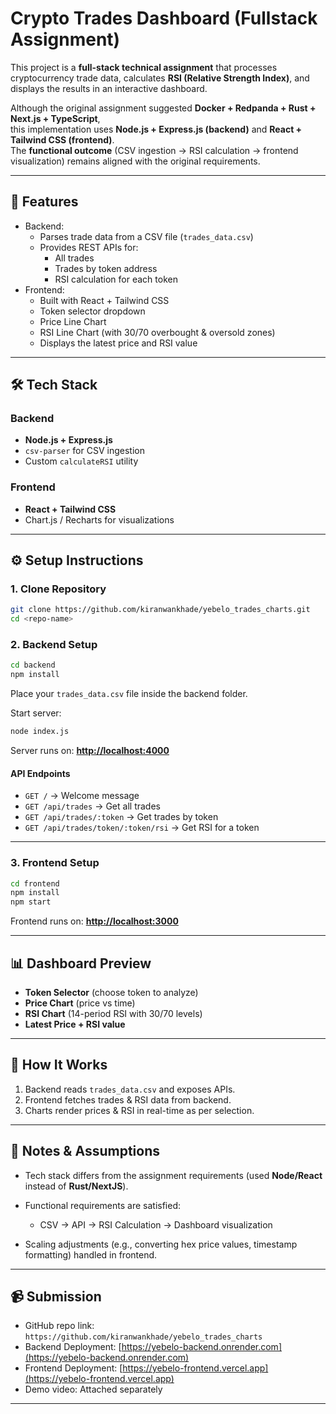 
# Crypto Trades Dashboard (Fullstack Assignment)

This project is a **full-stack technical assignment** that processes cryptocurrency trade data, calculates **RSI (Relative Strength Index)**, and displays the results in an interactive dashboard.

Although the original assignment suggested **Docker + Redpanda + Rust + Next.js + TypeScript**,  
this implementation uses **Node.js + Express.js (backend)** and **React + Tailwind CSS (frontend)**.  
The **functional outcome** (CSV ingestion → RSI calculation → frontend visualization) remains aligned with the original requirements.

---

## 📌 Features

- Backend:
  - Parses trade data from a CSV file (`trades_data.csv`)
  - Provides REST APIs for:
    - All trades
    - Trades by token address
    - RSI calculation for each token
- Frontend:
  - Built with React + Tailwind CSS
  - Token selector dropdown
  - Price Line Chart
  - RSI Line Chart (with 30/70 overbought & oversold zones)
  - Displays the latest price and RSI value

---

## 🛠️ Tech Stack

### Backend
- **Node.js + Express.js**
- `csv-parser` for CSV ingestion
- Custom `calculateRSI` utility

### Frontend
- **React + Tailwind CSS**
- Chart.js / Recharts for visualizations

---

## ⚙️ Setup Instructions

### 1. Clone Repository
```bash
git clone https://github.com/kiranwankhade/yebelo_trades_charts.git
cd <repo-name>
````

### 2. Backend Setup

```bash
cd backend
npm install
```

Place your `trades_data.csv` file inside the backend folder.

Start server:

```bash
node index.js
```

Server runs on: **[http://localhost:4000](http://localhost:4000)**

#### API Endpoints

* `GET /` → Welcome message
* `GET /api/trades` → Get all trades
* `GET /api/trades/:token` → Get trades by token
* `GET /api/trades/token/:token/rsi` → Get RSI for a token

---

### 3. Frontend Setup

```bash
cd frontend
npm install
npm start
```

Frontend runs on: **[http://localhost:3000](http://localhost:3000)**

---

## 📊 Dashboard Preview

* **Token Selector** (choose token to analyze)
* **Price Chart** (price vs time)
* **RSI Chart** (14-period RSI with 30/70 levels)
* **Latest Price + RSI value**

---

## 🚀 How It Works

1. Backend reads `trades_data.csv` and exposes APIs.
2. Frontend fetches trades & RSI data from backend.
3. Charts render prices & RSI in real-time as per selection.

---

## 📌 Notes & Assumptions

* Tech stack differs from the assignment requirements (used **Node/React** instead of **Rust/NextJS**).
* Functional requirements are satisfied:

  * CSV → API → RSI Calculation → Dashboard visualization
* Scaling adjustments (e.g., converting hex price values, timestamp formatting) handled in frontend.

---

## 📹 Submission

* GitHub repo link: `https://github.com/kiranwankhade/yebelo_trades_charts`
* Backend Deployment: [https://yebelo-backend.onrender.com](https://yebelo-backend.onrender.com)
* Frontend Deployment: [https://yebelo-frontend.vercel.app](https://yebelo-frontend.vercel.app)
* Demo video: Attached separately

---
